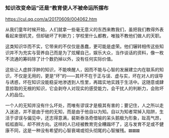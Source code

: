 ### 知识改变命运”还是“教育使人不被命运所摆布
https://cul.qq.com/a/20170609/004062.htm

从我们童年时候开始，人们就拿一些毫无意义的东西来教我们，虽把我们教得外表看起来很机灵，但却破坏了判断力；学校里什么都教，唯独不教他们做人的天职。

这类知识华而不实，它带来的不仅仅是愚蠢，更可能是虚荣。他们辗转相传这些知识并不为充实与营养自己而是为了炫耀自己，娱乐大众，当作谈话的资料，像一枚不流通的筹码除了计个数扔掉以外，没有任何实际价值。

这些让人虚胖浮肿的知识，不能唤醒人，因而不能与心智的发展建立内在联系的知识，不仅是无用的，更是“坏”的——其坏不在于正与误、虚与实，坏在对人的误导与诱惑，坏在知识没能稳妥地渗透到人性里，再踏实地实践于生活中。这随意或肆意掠取的无根的知识，它会剥夺人对现实的感受能力，会干扰人的判断力，会败坏人的品位。

一个人的无知并没有什么坏处，而唯有谬误才是极其有害的；要记住，人之所以走入迷途，并不是由于他的无知，而是由于他自以为知。自以为知者常掉入陷阱，生活于谬误与偏见中，还志得意满，裴斯泰洛奇借喻的呆头鹅极为形象，趾高气昂，呱呱直叫，却不辨方向。这样的人已经被教育完全糟蹋坏了，这与发育不足或不健康不同，这是一种没有希望的心智衰竭或彻头彻尾的心智摧残。`龖龖龖`
